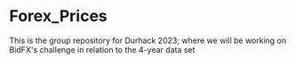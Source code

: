 # Forex_Prices

This is the group repository for Durhack 2023; where we will be working on BidFX's challenge in relation to the 4-year data set